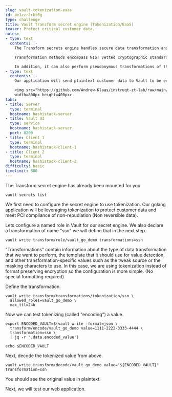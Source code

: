 ```yaml
---
slug: vault-tokenization-eaas
id: be1zzr2rkt6g
type: challenge
title: Vault Transform secret engine (Tokenization/EaaS)
teaser: Protect critical customer data.
notes:
- type: text
  contents: |-
    The Transform secrets engine handles secure data transformation and tokenization against provided secrets.

    Transformation methods encompass NIST vetted cryptographic standards such as format-preserving encryption (FPE) via FF3-1 to encode your secrets while maintaining the data format and length.

    In addition, it can also perform pseudonymous transformations of the data through other means, such as masking.
- type: text
  contents: |-
    Our application will send plaintext customer data to Vault to be encrypted and returned before writing to Postgres.

    <img src="https://github.com/Andrew-Klaas/instruqt-zt-lab/raw/main/assets/diagrams/2-tokenization.png"
    width=800px height=400px>
tabs:
- title: Server
  type: terminal
  hostname: hashistack-server
- title: Vault UI
  type: service
  hostname: hashistack-server
  port: 8200
- title: Client 1
  type: terminal
  hostname: hashistack-client-1
- title: Client 2
  type: terminal
  hostname: hashistack-client-2
difficulty: basic
timelimit: 600
---
```

The Transform secret engine has already been mounted for you
```
vault secrets list
```
We first need to configure the secret engine to use tokenization.
Our golang application will be leveraging tokenization to protect customer data and meet PCI compliance of non-repudiation (Non reversible data).

Lets configure a named role in Vault for our secret engine. We also declare a transformation of name "ssn" we will define that in the next step.
```
vault write transform/role/vault_go_demo transformations=ssn
```
"Transformations" contain information about the type of data transformation that we want to perform, the template that it should use for value detection, and other transformation-specific values such as the tweak source or the masking characters to use.
In this case, we are using tokenization instead of format preserving encryption so the configuration is more simple. (No special formatting required)

Define the transformation.
```
vault write transform/transformations/tokenization/ssn \
  allowed_roles=vault_go_demo \
  max_ttl=24h
```
Now we can test tokenizing (called "encoding") a value.
```
export ENCODED_VAULT=$(vault write -format=json \
  transform/encode/vault_go_demo value=1111-2222-3333-4444 \
  transformation=ssn \
  | jq -r '.data.encoded_value')

echo $ENCODED_VAULT
```
Next, decode the tokenized value from above.
```
vault write transform/decode/vault_go_demo value="${ENCODED_VAULT}" transformation=ssn
```
You should see the original value in plaintext.

Next, we will test our web application.